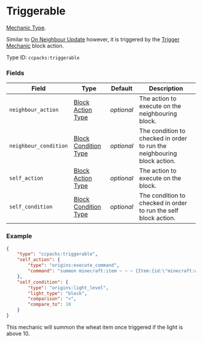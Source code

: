 # Triggerable

[Mechanic Type](../mechanic_types.md).

Similar to [On Neighbour Update](on_neighbour_update.md) however, it is triggered by the [Trigger Mechanic](../block_actions/trigger_mechanic.md) block action.

Type ID: `ccpacks:triggerable`

### Fields

Field  | Type | Default | Description
-------|------|---------|-------------
`neighbour_action` | [Block Action Type](https://origins.readthedocs.io/en/latest/types/block_action_types/) | *optional* | The action to execute on the neighbouring block.
`neighbour_condition` | [Block Condition Type](https://origins.readthedocs.io/en/latest/types/block_condition_types/) | *optional* | The condition to checked in order to run the neighbouring block action.
`self_action` | [Block Action Type](https://origins.readthedocs.io/en/latest/types/block_action_types/) | *optional* | The action to execute on the block.
`self_condition` | [Block Condition Type](https://origins.readthedocs.io/en/latest/types/block_condition_types/) | *optional* | The condition to checked in order to run the self block action.

### Example
```json
{
	"type": "ccpacks:triggerable",
	"self_action": {
		"type": "origins:execute_command",
		"command": "summon minecraft:item ~ ~ ~ {Item:{id:\"minecraft:wheat\",Count:1}}"
	},
	"self_condition": {
		"type": "origins:light_level",
		"light_type": "block",
		"comparison": ">",
		"compare_to": 10
	}
}
```
This mechanic will summon the wheat item once triggered if the light is above 10.